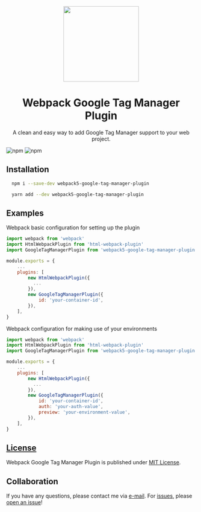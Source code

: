 <div align="center">
  <a href="https://github.com/webpack/webpack">
    <img width="200" height="200"
      src="https://webpack.js.org/assets/icon-square-big.svg">
  </a>
  <h1>Webpack Google Tag Manager Plugin</h1>
  <p>A clean and easy way to add Google Tag Manager support to your web project.</p>
</div>

![npm](https://img.shields.io/npm/v/webpack5-google-tag-manager-plugin)
![npm](https://img.shields.io/npm/dw/webpack5-google-tag-manager-plugin)

## Installation

```bash
  npm i --save-dev webpack5-google-tag-manager-plugin
```

```bash
  yarn add --dev webpack5-google-tag-manager-plugin
```

## Examples
Webpack basic configuration for setting up the plugin
```Javascript
import webpack from 'webpack'
import HtmlWebpackPlugin from 'html-webpack-plugin'
import GoogleTagManagerPlugin from 'webpack5-google-tag-manager-plugin'

module.exports = {
    ...
    plugins: [
        new HtmlWebpackPlugin({
          ...
        }),
        new GoogleTagManagerPlugin({
            id: 'your-container-id',
        }),
    ],
}

```

Webpack configuration for making use of your environments
```Javascript
import webpack from 'webpack'
import HtmlWebpackPlugin from 'html-webpack-plugin'
import GoogleTagManagerPlugin from 'webpack5-google-tag-manager-plugin'

module.exports = {
    ...
    plugins: [
        new HtmlWebpackPlugin({
          ...
        }),
        new GoogleTagManagerPlugin({
            id: 'your-container-id',
            auth: 'your-auth-value',
            preview: 'your-environment-value',
        }),
    ],
}

```

## [License](https://github.com/timjorjev/webpack-google-tag-manager-plugin/blob/master/LICENSE)

Webpack Google Tag Manager Plugin is published under [MIT License](https://github.com/timjorjev/webpack-google-tag-manager-plugin/blob/master/LICENSE).

## Collaboration

If you have any questions, please contact me via [e-mail](mailto:ayrton@duck.com). For [issues](https://github.com/ayr-ton/webpack-google-tag-manager-plugin/issues), please [open an issue](https://github.com/ayr-ton/webpack-google-tag-manager-plugin/issues/new)!
